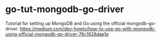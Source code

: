 # go-tut-mongodb-go-driver
Tutorial for setting up MongoDB and Go using the official mongodb-go-driver.
https://medium.com/dev-howto/how-to-use-go-with-mongodb-using-official-mongodb-go-driver-76c1628dae1e
